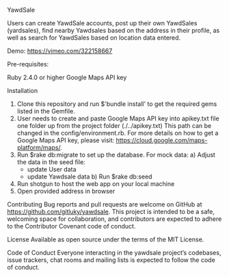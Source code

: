 YawdSale

Users can create YawdSale accounts, post up their own YawdSales (yardsales), find nearby Yawdsales based on the address in their profile, as well as search for YawdSales based on location data entered.

Demo: https://vimeo.com/322158667

Pre-requisites:

Ruby 2.4.0 or higher
Google Maps API key

Installation
1) Clone this repository and run $'bundle install' to get the required gems listed in the Gemfile.
2) User needs to create and paste Google Maps API key into apikey.txt file one folder up from the project folder (./../apikey.txt) This path can be changed in the config/environment.rb.
For more details on how to get a Google Maps API key, please visit: https://cloud.google.com/maps-platform/maps/.
3) Run $rake db:migrate to set up the database.
  For mock data:
  a) Adjust the data in the seed file:
    - update User data
    - update Yawdsale data
  b) Run $rake db:seed
4) Run shotgun to host the web app on your local machine
5) Open provided address in browser

Contributing
Bug reports and pull requests are welcome on GitHub at https://github.com/gitluky/yawdsale. This project is intended to be a safe, welcoming space for collaboration, and contributors are expected to adhere to the Contributor Covenant code of conduct.

License
Available as open source under the terms of the MIT License.

Code of Conduct
Everyone interacting in the yawdsale project’s codebases, issue trackers, chat rooms and mailing lists is expected to follow the code of conduct.
